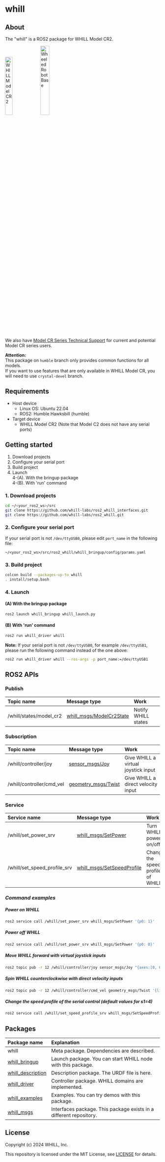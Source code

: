# whill

## About

The "whill" is a ROS2 package for WHILL Model CR2. <br>

<img width=22% title="WHILL Model CR2" src="https://github.com/WHILL/Model_CR_Technical_Support/assets/129816934/387a8aac-3808-4727-895d-9857059ee342">
<img width=24% title="Wheeled Robot Base" src="https://github.com/WHILL/Model_CR_Technical_Support/assets/129816934/6a63ed45-9e0c-40ca-b71c-8dff614af141">

We also have [Model CR Series Technical Support](https://github.com/WHILL/Model_CR_Technical_Support) for current and potential Model CR series users. <br>

**Attention:** <br>
This package on `humble` branch only provides common functions for all models. <br>
If you want to use features that are only available in WHILL Model CR, you will need to use `crystal-devel` branch.


## Requirements

- Host device
  - Linux OS: Ubuntu 22.04
  - ROS2: Humble Hawksbill (humble)
- Target device
  - WHILL Model CR2 (Note that Model C2 does not have any serial ports)


## Getting started

1. Download projects
2. Configure your serial port
3. Build project
4. Launch <br>
  4-(A). With the bringup package <br>
  4-(B). With 'run' command <br>


### 1. Download projects

```sh
cd ~/<your_ros2_ws>/src
git clone https://github.com/whill-labs/ros2_whill_interfaces.git
git clone https://github.com/whill-labs/ros2_whill.git
```


### 2. Configure your serial port

If your serial port is not `/dev/ttyUSB0`, please edit `port_name` in the following file:

```
~/<your_ros2_ws>/src/ros2_whill/whill_bringup/config/params.yaml
```


### 3. Build project

```sh
colcon build --packages-up-to whill
. install/setup.bash
```


### 4. Launch

#### (A) With the bringup package

```sh
ros2 launch whill_bringup whill_launch.py
```


#### (B) With 'run' command

```sh
ros2 run whill_driver whill
```

**Note:** If your serial port is not `/dev/ttyUSB0`, for example `/dev/ttyUSB1`, please run the following command instead of the one above:
```sh
ros2 run whill_driver whill --ros-args -p port_name:=/dev/ttyUSB1
```


## ROS2 APIs

### Publish

| Topic name | Message type | Work |
|:---|:---|:---|
| /whill/states/model_cr2  | [whill_msgs/ModelCr2State](https://github.com/WHILL/ros2_whill_interfaces/blob/humble/whill_msgs/msg/ModelCr2State.msg)  | Notify WHILL states |


### Subscription

| Topic name | Message type | Work |
|:---|:---|:---|
| /whill/controller/joy | [sensor_msgs/Joy](http://docs.ros.org/api/sensor_msgs/html/msg/Joy.html) | Give WHILL a virtual joystick input |
| /whill/controller/cmd_vel | [geometry_msgs/Twist](http://docs.ros.org/api/geometry_msgs/html/msg/Twist.html) | Give WHILL a direct velocity input |


### Service

| Service name | Message type | Work |
|:---|:---|:---|
| /whill/set_power_srv | [whill_msgs/SetPower](https://github.com/WHILL/ros2_whill_interfaces/blob/humble/whill_msgs/srv/SetPower.srv) | Turn WHILL power on/off |
| /whill/set_speed_profile_srv | [whill_msgs/SetSpeedProfile](https://github.com/WHILL/ros2_whill_interfaces/blob/humble/whill_msgs/srv/SetSpeedProfile.srv) | Change the speed profile of WHILL |


### *Command examples*

##### Power on WHILL

```sh
ros2 service call /whill/set_power_srv whill_msgs/SetPower '{p0: 1}'
```


##### Power off WHILL

```sh
ros2 service call /whill/set_power_srv whill_msgs/SetPower '{p0: 0}'
```


##### Move WHILL forward with virtual joystick inputs

```sh
ros2 topic pub -r 12 /whill/controller/joy sensor_msgs/Joy "{axes:[0, 0.25]}"
```


##### Spin WHILL counterclockwise with direct velocity inputs

```sh
ros2 topic pub -r 12 /whill/controller/cmd_vel geometry_msgs/Twist '{linear: {x: 0}, angular: {z: 0.785}}'
```


##### Change the speed profile of the serial control (default values for s1=4)

```sh
ros2 service call /whill/set_speed_profile_srv whill_msgs/SetSpeedProfile '{s1: 4, fm1: 60, fa1: 32, fd1: 96, rm1: 20, ra1: 24, rd1: 64, tm1: 35, ta1: 56, td1: 72}'
```


## Packages

| Package name | Explanation |
|:---|:---|
| whill | Meta package. Dependencies are described. |
| [whill_bringup](./whill_bringup/README.md) | Launch package. You can start WHILL node with this package. |
| [whill_description](./whill_description/README.md) | Description package. The URDF file is here. |
| [whill_driver](./whill_driver/README.md) | Controller package. WHILL domains are implemented. |
| [whill_examples](./whill_examples/README.md) | Examples. You can try demos with this package. |
| [whill_msgs](https://github.com/WHILL/ros2_whill_interfaces) | Interfaces package. This package exists in a different repository. |


## License

Copyright (c) 2024 WHILL, Inc.

This repository is licensed under the MIT License, see [LICENSE](./LICENSE) for details.
